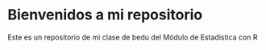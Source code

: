 # Bienvenidos a mi repositorio

Este es un repositorio de mi clase de bedu del Módulo de Estadistica con R